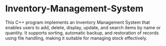 # Inventory-Management-System
This C++ program implements an Inventory Management System that enables users to add, delete, display, update, and search items by name or quantity. It supports sorting, automatic backup, and restoration of records using file handling, making it suitable for managing stock effectively.
